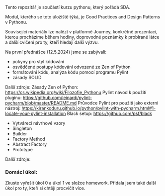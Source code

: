 Tento repozitář je součástí kurzu pythonu, který pořádá SDA.

Modul, kterého se toto úložiště týká, je Good Practices and Design Patterns v Pythonu.

Související materiály lze nalézt v platformě Journey, konkrétně prezentaci, kterou procházíme během hodiny, 
doprovodné poznámky k probírané látce a další cvičení pro ty, kteří hledají další výzvu.

Na první přednášce (12.5.2024) jsme se zabývali:
- pokyny pro styl kódování
- osvědčené postupy kódování odvozené ze Zen of Python
- formátování kódu, analýza kódu pomocí programu Pylint 
- zásady SOLID

Další zdroje:
Zásady Zen of Python: https://cs.wikipedia.org/wiki/Filozofie_Pythonu
Pylint návod k použití pluginu: https://github.com/leinardi/pylint-pycharm/blob/master/README.md
Průvodce Pylint pro použití jako externí nástroj: https://kirankoduru.github.io/python/pylint-with-pycharm.html#1-locate-your-pylint-installation
Black setup: https://github.com/psf/black


- Vytvárecí návrhové vzory
- Singleton
- Builder
- Factory Method
- Abstract Factory
- Prototype

Další zdroje:


### Domácí úkol:
Zkuste vyřešit úkol 0 a úkol 1 ve složce homework. Přidala jsem také další úkol pro ty, kteří si chtějí procvičit více.